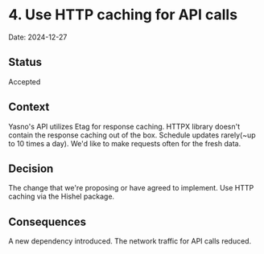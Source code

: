 # 4. Use HTTP caching for API calls

Date: 2024-12-27

## Status

Accepted

## Context

Yasno's API utilizes Etag for response caching.
HTTPX library doesn't contain the response caching out of the box.
Schedule updates rarely(~up to 10 times a day).
We'd like to make requests often for the fresh data.

## Decision

The change that we're proposing or have agreed to implement.
Use HTTP caching via the Hishel package.

## Consequences

A new dependency introduced.
The network traffic for API calls reduced.